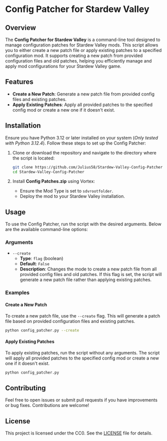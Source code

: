 # Config Patcher for Stardew Valley

## Overview

The **Config Patcher for Stardew Valley** is a command-line tool designed to manage configuration patches for Stardew Valley mods. This script allows you to either create a new patch file or apply existing patches to a specified configuration mod. It supports creating a new patch from provided configuration files and old patches, helping you efficiently manage and apply mod configurations for your Stardew Valley game.

## Features

- **Create a New Patch**: Generate a new patch file from provided config files and existing patches.
- **Apply Existing Patches**: Apply all provided patches to the specified config mod or create a new one if it doesn't exist.

## Installation

Ensure you have Python 3.12 or later installed on your system (*Only tested with Python 3.12.4*). Follow these steps to set up the Config Patcher:

1. Clone or download the repository and navigate to the directory where the script is located:

   ```bash
   git clone https://github.com/Julius58/Stardew-Valley-Config-Patcher
   cd Stardew-Valley-Config-Patcher
   ```
2. Install **Config Patches.zip** using Vortex:

   - Ensure the Mod Type is set to `sdvrootfolder`.
   - Deploy the mod to your Stardew Valley installation.

## Usage

To use the Config Patcher, run the script with the desired arguments. Below are the available command-line options:

### Arguments

- `--create`
  - **Type**: `flag` (boolean)
  - **Default**: `False`
  - **Description**: Changes the mode to create a new patch file from all provided config files and old patches. If this flag is set, the script will generate a new patch file rather than applying existing patches.

### Examples

#### Create a New Patch

To create a new patch file, use the `--create` flag. This will generate a patch file based on provided configuration files and existing patches.

```bash
python config_patcher.py --create
```

#### Apply Existing Patches

To apply existing patches, run the script without any arguments. The script will apply all provided patches to the specified config mod or create a new one if it doesn't exist.

```bash
python config_patcher.py
```

## Contributing

Feel free to open issues or submit pull requests if you have improvements or bug fixes. Contributions are welcome!

## License

This project is licensed under the CC0. See the [LICENSE](LICENSE) file for details.
